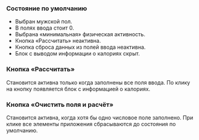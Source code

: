 ### Состояние по умолчанию
* Выбран мужской пол.
* В полях ввода стоит 0.
* Выбрана «минимальная» физическая активность.
* Кнопка «Рассчитать» неактивна.
* Кнопка сброса данных из полей ввода неактивна.
* Блок с выводом информации о калориях скрыт.

### Кнопка «Рассчитать»
Становится активна только когда заполнены все поля ввода.
По клику на кнопку появляется блок с информацией о калориях. 

### Кнопка «Очистить поля и расчёт»
Становится активна, когда хотя бы одно числовое поле заполнено.
При клике все элементы приложения сбрасываются до состояния по умолчанию.
